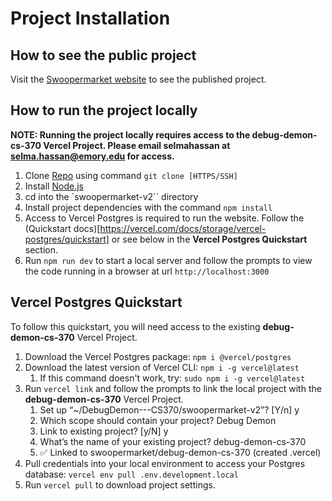 # Project Installation

## How to see the public project

Visit the [Swoopermarket website](https://debug-demon-cs-370-swoopermarket.vercel.app/) to see the published project.

## How to run the project locally

**NOTE: Running the project locally requires access to the debug-demon-cs-370 Vercel Project. Please email selmahassan at selma.hassan@emory.edu for access.**

1. Clone [Repo](https://github.com/selmahassan/DebugDemon---CS370) using command `git clone [HTTPS/SSH]`
2. Install [Node.js](https://nodejs.org/en)
3. cd into the `swoopermarket-v2`` directory
4. Install project dependencies with the command `npm install`
5. Access to Vercel Postgres is required to run the website. Follow the (Quickstart docs)[https://vercel.com/docs/storage/vercel-postgres/quickstart] or see below in the **Vercel Postgres Quickstart** section.
6. Run `npm run dev` to start a local server and follow the prompts to view the code running in a browser at url `http://localhost:3000`

## Vercel Postgres Quickstart

To follow this quickstart, you will need access to the existing **debug-demon-cs-370** Vercel Project.

1. Download the Vercel Postgres package: `npm i @vercel/postgres`
2. Download the latest version of Vercel CLI: `npm i -g vercel@latest`
   1. If this command doesn't work, try: `sudo npm i -g vercel@latest`
3. Run `vercel link` and follow the prompts to link the local project with the **debug-demon-cs-370** Vercel Project.
   1. Set up “~/DebugDemon---CS370/swoopermarket-v2”? [Y/n] y
   2. Which scope should contain your project? Debug Demon
   3. Link to existing project? [y/N] y
   4. What’s the name of your existing project? debug-demon-cs-370
   5. ✅ Linked to swoopermarket/debug-demon-cs-370 (created .vercel)
4. Pull credentials into your local environment to access your Postgres database: `vercel env pull .env.development.local`
5. Run `vercel pull` to download project settings.
